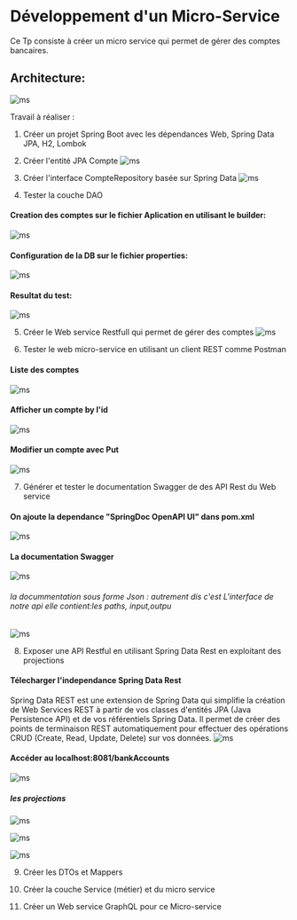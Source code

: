 # Développement d'un Micro-Service

Ce Tp consiste à créer un micro service qui permet de gérer des comptes bancaires.

## Architecture:
![ms](./captures/architecture.jpg)


Travail à réaliser  :

1. Créer un projet Spring Boot avec les dépendances Web, Spring Data JPA, H2, Lombok

2. Créer l'entité JPA Compte
![ms](./captures/2.png)

3. Créer l'interface CompteRepository basée sur Spring Data
![ms](./captures/3.png)

4. Tester la couche DAO
#### Creation des comptes sur le fichier Aplication en utilisant le builder:
![ms](./captures/4.png)

#### Configuration de la DB sur le fichier properties:
![ms](./captures/5.png)

#### Resultat du test:
![ms](./captures/6.png)

5. Créer le Web service Restfull qui permet de gérer des comptes
![ms](./captures/7.png)

6. Tester le web micro-service en utilisant un client REST comme Postman
#### Liste des comptes
![ms](./captures/8.png)

#### Afficher un compte by l'id
![ms](./captures/9.png)

#### Modifier un compte avec Put
![ms](./captures/10.png)

7. Générer et tester le documentation Swagger de des API Rest du Web service
#### On ajoute la dependance "SpringDoc OpenAPI UI" dans pom.xml
![ms](./captures/11.png)

#### La documentation Swagger
![ms](./captures/12.png)
###### la docummentation sous forme Json : autrement dis c'est L'interface de notre api elle contient:les paths, input,outpu
![ms](./captures/13.png)

8. Exposer une API Restful en utilisant Spring Data Rest en exploitant des projections
#### Télecharger l'independance Spring Data Rest
Spring Data REST est une extension de Spring Data qui simplifie la création de 
Web Services REST à partir de vos classes d'entités JPA (Java Persistence API) 
et de vos référentiels Spring Data. Il permet de créer des points de terminaison
REST automatiquement pour effectuer des opérations CRUD (Create, Read, Update,
Delete) sur vos données.
![ms](./captures/14.png)

#### Accéder au localhost:8081/bankAccounts
![ms](./captures/15.png)
##### les projections
![ms](./captures/16.png)

![ms](./captures/18.png)

![ms](./captures/17.png)

9. Créer les DTOs et Mappers


10. Créer la couche Service (métier) et du micro service
11. Créer un Web service GraphQL pour ce Micro-service

